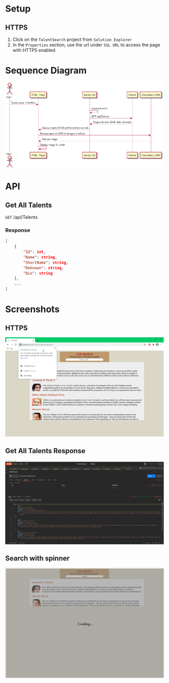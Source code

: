 # Setup

## HTTPS
1. Click on the `TalentSearch` project from `Solution Explorer`
2. In the `Properties` section, use the url under `SSL URL` to access the page with HTTPS enabled

# Sequence Diagram
![](images/diagram.png)

# API

## Get All Talents
`GET` /api/Talents

### Response

```json
[
    {
        "Id": int,
        "Name": string,
        "ShortName": string,
        "Reknown": string,
        "Bio": string
    },
    ...
]
```

# Screenshots

## HTTPS
![](images/https.png)

## Get All Talents Response
![](images/postman.png)

## Search with spinner
![](images/spinner%20and%20search.png)

